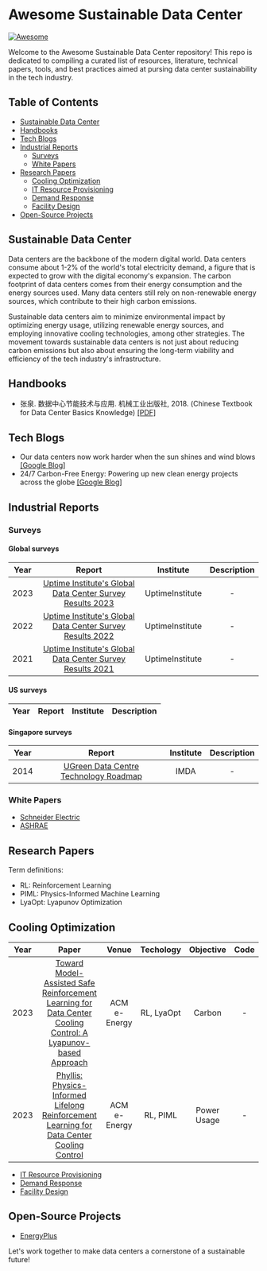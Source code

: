 # Awesome Sustainable Data Center

[![Awesome](https://awesome.re/badge.svg)](https://awesome.re)

Welcome to the Awesome Sustainable Data Center repository! This repo is dedicated to compiling a curated list of resources, literature, technical papers, tools, and best practices aimed at pursing data center sustainability in the tech industry.

## Table of Contents

* [Sustainable Data Center](#sustainable-data-center)
* [Handbooks](#books)
* [Tech Blogs](#blogs)
* [Industrial Reports](#reports)
  * [Surveys](#books-and-articles)
  * [White Papers](#white-papers)
* [Research Papers](#research-papers)
  * [Cooling Optimization](*cooling-optimization)
  * [IT Resource Provisioning](*resource-provisioning)
  * [Demand Response](*demand-response)
  * [Facility Design](*facility-design)
* [Open-Source Projects](#open-source-projects)


## Sustainable Data Center

Data centers are the backbone of the modern digital world. Data centers consume about 1-2% of the world's total electricity demand, a figure that is expected to grow with the digital economy's expansion. The carbon footprint of data centers comes from their energy consumption and the energy sources used. Many data centers still rely on non-renewable energy sources, which contribute to their high carbon emissions.

Sustainable data centers aim to minimize environmental impact by optimizing energy usage, utilizing renewable energy sources, and employing innovative cooling technologies, among other strategies. The movement towards sustainable data centers is not just about reducing carbon emissions but also about ensuring the long-term viability and efficiency of the tech industry's infrastructure.

## 

## Handbooks

- 张泉. 数据中心节能技术与应用. 机械工业出版社, 2018. (Chinese Textbook for Data Center Basics Knowledge) [[PDF]]()

## Tech Blogs

  - Our data centers now work harder when the sun shines and wind blows [[Google Blog]](https://blog.google/inside-google/infrastructure/data-centers-work-harder-sun-shines-wind-blows/)
  - 24/7 Carbon-Free Energy: Powering up new clean energy projects across the globe [[Google Blog]](https://cloud.google.com/blog/topics/sustainability/clean-energy-projects-begin-to-power-google-data-centers)

## Industrial Reports

### Surveys

  #### Global surveys
| **Year** |                                                                                   **Report**                                                                                    |  **Institute**  | **Description** | 
|:--------:|:-------------------------------------------------------------------------------------------------------------------------------------------------------------------------------:|:---------------:|:---------------:|
|   2023   | [Uptime Institute's Global Data Center Survey Results 2023](https://uptimeinstitute.com/resources/research-and-reports/uptime-institute-global-data-center-survey-results-2023) | UptimeInstitute |        -        |
|   2022   | [Uptime Institute's Global Data Center Survey Results 2022](https://uptimeinstitute.com/resources/research-and-reports/uptime-institute-global-data-center-survey-results-2022) | UptimeInstitute |        -        |
|   2021   | [Uptime Institute's Global Data Center Survey Results 2021](https://uptimeinstitute.com/resources/research-and-reports/uptime-institute-global-data-center-survey-results-2021) | UptimeInstitute |        -        |


  #### US surveys
| **Year** |                                                                             **Report**                                                                             | **Institute** | **Description** | 
|:--------:|:------------------------------------------------------------------------------------------------------------------------------------------------------------------:|:-------------:|:---------------:|


  #### Singapore surveys
| **Year** |                                                                             **Report**                                                                             | **Institute** | **Description** | 
|:--------:|:------------------------------------------------------------------------------------------------------------------------------------------------------------------:|:-------------:|:---------------:|
|   2014   | [UGreen Data Centre Technology Roadmap](https://www.nccs.gov.sg/files/docs/default-source/default-document-library/green-data-centre-technology-roadmap.pdf) |     IMDA      |        -        |


### White Papers

  - [Schneider Electric]()
  - [ASHRAE]()

## Research Papers

Term definitions:
- RL: Reinforcement Learning
- PIML: Physics-Informed Machine Learning
- LyaOpt: Lyapunov Optimization

## Cooling Optimization
| **Year** |                                                                                   **Paper**                                                                                    |  **Venue**   | **Techology** | **Objective** | **Code** |
|:--------:|:------------------------------------------------------------------------------------------------------------------------------------------------------------------------------:|:------------:|:-------------:|:-------------:|:---:|
|   2023   |    [Toward Model-Assisted Safe Reinforcement Learning for Data Center Cooling Control: A Lyapunov-based Approach](https://dl.acm.org/doi/abs/10.1145/3575813.3597343)    | ACM e-Energy |  RL, LyaOpt   |    Carbon     | - |
|   2023   |    [Phyllis: Physics-Informed Lifelong Reinforcement Learning for Data Center Cooling Control](https://dl.acm.org/doi/abs/10.1145/3575813.3595189)    | ACM e-Energy |   RL, PIML    |  Power Usage  | - |
  - [IT Resource Provisioning](#resource-provisioning)
  - [Demand Response](#demand-response)
  - [Facility Design](#facility-design)

## Open-Source Projects
  - [EnergyPlus](https://github.com/NREL/EnergyPlus)

Let's work together to make data centers a cornerstone of a sustainable future!
